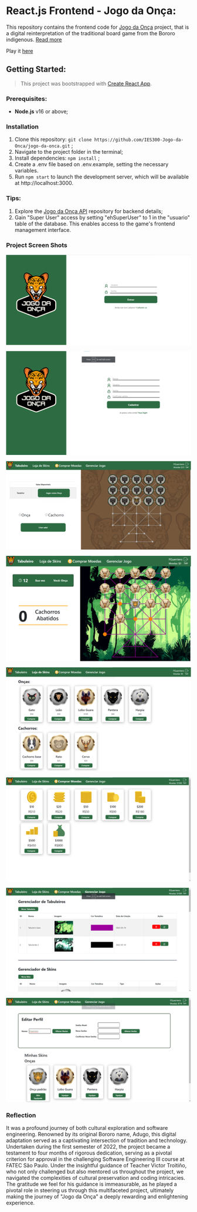 # React.js Frontend - Jogo da Onça:

This repository contains the frontend code for [Jogo da Onça](https://github.com/IES300-Jogo-da-Onca) project, that is a digital reinterpretation of the traditional board game from the Bororo indigenous.
[Read more](https://en.wikipedia.org/wiki/Adugo)

Play it [here](http://129.80.4.142:3000/)

## Getting Started:

> This project was bootstrapped with [Create React App](https://github.com/facebook/create-react-app).

### Prerequisites:

- **Node.js** v16 or above;

### Installation

1. Clone this repository: `git clone https://github.com/IES300-Jogo-da-Onca/jogo-da-onca.git` ;
2. Navigate to the project folder in the terminal;
3. Install dependencies: `npm install` ;
4. Create a .env file based on .env.example, setting the necessary variables.
5. Run `npm start` to launch the development server, which will be available at http://localhost:3000.

### Tips:

1. Explore the [Jogo da Onça API](https://github.com/IES300-Jogo-da-Onca/api) repository for backend details;
2. Gain "Super User" access by setting "ehSuperUser" to 1 in the "usuario" table of the database. This enables access to the game's frontend management interface.

### Project Screen Shots

![Login Screen](media/screenshots/web/Login.png)

![Login Screen](media/screenshots/web/Cadastrar.png)

![Login Screen](media/screenshots/web/Home.png)

![Login Screen](media/screenshots/web/Playing.png)

![Login Screen](media/screenshots/web/Loja.png)

![Login Screen](media/screenshots/web/Comprar_Moedas.png)

![Login Screen](media/screenshots/web/Gerenciador.png)

![Login Screen](media/screenshots/web/Perfil.png)

### Reflection

It was a profound journey of both cultural exploration and software engineering. Renowned by its original Bororo name, Adugo, this digital adaptation served as a captivating intersection of tradition and technology. Undertaken during the first semester of 2022, the project became a testament to four months of rigorous dedication, serving as a pivotal criterion for approval in the challenging Software Engineering III course at FATEC São Paulo. Under the insightful guidance of Teacher Victor Troitiño, who not only challenged but also mentored us throughout the project, we navigated the complexities of cultural preservation and coding intricacies. The gratitude we feel for his guidance is immeasurable, as he played a pivotal role in steering us through this multifaceted project, ultimately making the journey of "Jogo da Onça" a deeply rewarding and enlightening experience.
